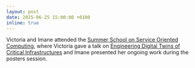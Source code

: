 ```yaml
---
layout: post
date: 2025-06-25 15:00:00 +0100
inline: true
---
```


Victoria and Imane attended the [Summer School on Service Oriented Computing](https://www.summersoc.eu/), where Victoria gave a talk on [Engineering Digital Twins of Critical Infrastructures](https://www.summersoc.eu/wp-content/uploads/summersoc-2025-Degeler-Engineering-Digital-Twins.pdf) and Imane presented her ongoing work during the posters session.